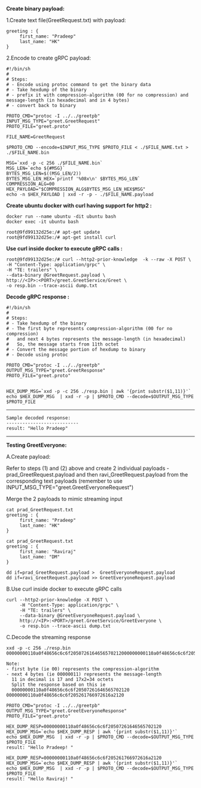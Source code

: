 **Create binary payload:**

1.Create text file(GreetRequest.txt) with payload:

    greeting : {
	     first_name: "Pradeep"
	     last_name: "HK"
    }
       
2.Encode to create gRPC payload:

    #!/bin/sh
    #
    # Steps:
    # - Encode using protoc command to get the binary data
    # - Take hexdump of the binary
    # - prefix it with compression-algorithm (00 for no compression) and message-length (in hexadecimal and in 4 bytes)
    # - convert back to binary    

    PROTO_CMD="protoc -I ../../greetpb"
    INPUT_MSG_TYPE="greet.GreetRequest"
    PROTO_FILE="greet.proto"

    FILE_NAME=GreetRequest

    $PROTO_CMD --encode=$INPUT_MSG_TYPE $PROTO_FILE < ./$FILE_NAME.txt > ./$FILE_NAME.bin

    MSG=`xxd -p -c 256 ./$FILE_NAME.bin`
    MSG_LEN=`echo ${#MSG}`
    BYTES_MSG_LEN=$((MSG_LEN/2))
    BYTES_MSG_LEN_HEX=`printf '%08x\n' $BYTES_MSG_LEN`
    COMPRESSION_ALG=00
    HEX_PAYLOAD="$COMPRESSION_ALG$BYTES_MSG_LEN_HEX$MSG"
    echo -n $HEX_PAYLOAD | xxd -r -p - ./$FILE_NAME.payload  
    
**Create ubuntu docker with curl having support for http2 :** 

    docker run --name ubuntu -dit ubuntu bash
    docker exec -it ubuntu bash
    
    root@9fd99132d25e:/# apt-get update
    root@9fd99132d25e:/# apt-get install curl   
    
    
**Use curl inside docker to execute gRPC calls :** 

    root@9fd99132d25e:/# curl --http2-prior-knowledge  -k --raw -X POST \
    -H "Content-Type: application/grpc" \
    -H "TE: trailers" \
    --data-binary @GreetRequest.payload \
    http://<IP>:<PORT>/greet.GreetService/Greet \
    -o resp.bin --trace-ascii dump.txt    
    
**Decode gRPC response :**

    #!/bin/sh
    #
    # Steps:
    # - Take hexdump of the binary
    # - The first byte represents compression-algorithm (00 for no compression) 
    #   and next 4 bytes represents the message-length (in hexadecimal)
    #   So, the message starts from 11th octet
    # - Convert the message portion of hexdump to binary
    # - Decode using protoc

    PROTO_CMD="protoc -I ../../greetpb"
    OUTPUT_MSG_TYPE="greet.GreetResponse"
    PROTO_FILE="greet.proto"


    HEX_DUMP_MSG=`xxd -p -c 256 ./resp.bin | awk '{print substr($1,11)}'`
    echo $HEX_DUMP_MSG  | xxd -r -p | $PROTO_CMD --decode=$OUTPUT_MSG_TYPE $PROTO_FILE
   


   ---------------------------
    Sample decoded response:
    ---------------------------
    result: "Hello Pradeep"
    
   ---------------------------

**Testing GreetEveryone:**  

A.Create payload: 

Refer to steps (1) and (2) above and create 2 individual payloads - prad_GreetRequest.payload and then ravi_GreetRequest.payload
from the corresponding text payloads (remember to use INPUT_MSG_TYPE="greet.GreetEveryoneRequest")

Merge the 2 payloads to mimic streaming input

    cat prad_GreetRequest.txt
    greeting : {
	     first_name: "Pradeep"
	     last_name: "HK"
    }
    
    cat prad_GreetRequest.txt
    greeting : {
	     first_name: "Raviraj"
	     last_name: "DM"
    }
    
    dd if=prad_GreetRequest.payload >  GreetEveryoneRequest.payload  
    dd if=ravi_GreetRequest.payload >> GreetEveryoneRequest.payload
    
B.Use curl inside docker to execute gRPC calls

    curl --http2-prior-knowledge -X POST \
         -H "Content-Type: application/grpc" \
         -H "TE: trailers" \
         --data-binary @GreetEveryoneRequest.payload \
         http://<IP>:<PORT>/greet.GreetService/GreetEveryone \
         -o resp.bin --trace-ascii dump.txt

C.Decode the streaming response


    xxd -p -c 256 ./resp.bin
    00000000110a0f48656c6c6f2050726164656570212000000000110a0f48656c6c6f205261766972616a2120 
      
    Note:
    - first byte (ie 00) represents the compression-algorithm
    - next 4 bytes (ie 00000011) represents the message-length
      11 in decimal is 17 and 17x2=34 octets
      Split the response based on this ie
      00000000110a0f48656c6c6f20507261646565702120   00000000110a0f48656c6c6f205261766972616a2120  
      
    PROTO_CMD="protoc -I ../../greetpb"
    OUTPUT_MSG_TYPE="greet.GreetEveryoneResponse"
    PROTO_FILE="greet.proto"      
      
    HEX_DUMP_RESP=00000000110a0f48656c6c6f20507261646565702120
    HEX_DUMP_MSG=`echo $HEX_DUMP_RESP | awk '{print substr($1,11)}'`
    echo $HEX_DUMP_MSG  | xxd -r -p | $PROTO_CMD --decode=$OUTPUT_MSG_TYPE $PROTO_FILE   
    result: "Hello Pradeep! "

    HEX_DUMP_RESP=00000000110a0f48656c6c6f205261766972616a2120
    HEX_DUMP_MSG=`echo $HEX_DUMP_RESP | awk '{print substr($1,11)}'`
    echo $HEX_DUMP_MSG  | xxd -r -p | $PROTO_CMD --decode=$OUTPUT_MSG_TYPE $PROTO_FILE 
    result: "Hello Raviraj! "  
         
